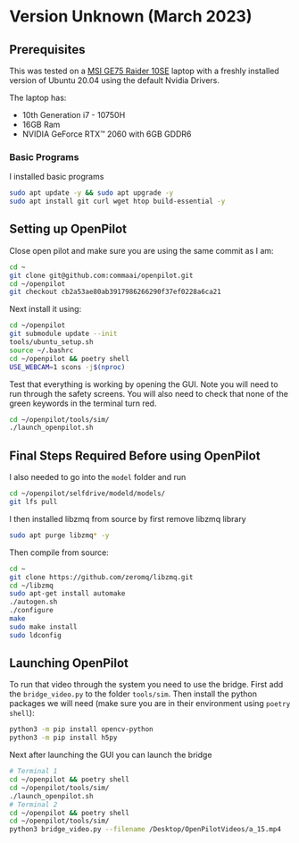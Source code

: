 # Version Unknown (March 2023)

## Prerequisites

This was tested on a [MSI GE75 Raider 10SE](https://www.msi.com/Laptop/GE75-Raider-10SE/Specification) laptop with a freshly installed version of Ubuntu 20.04 using the default Nvidia Drivers.

The laptop has:
* 10th Generation i7 - 10750H 
* 16GB Ram
* NVIDIA GeForce RTX™ 2060 with 6GB GDDR6

### Basic Programs

I installed basic programs
```bash
sudo apt update -y && sudo apt upgrade -y
sudo apt install git curl wget htop build-essential -y
```

## Setting up OpenPilot

Close open pilot and make sure you are using the same commit as I am:
```bash
cd ~
git clone git@github.com:commaai/openpilot.git
cd ~/openpilot 
git checkout cb2a53ae80ab3917986266290f37ef0228a6ca21
```

Next install it using:
```bash
cd ~/openpilot 
git submodule update --init
tools/ubuntu_setup.sh
source ~/.bashrc
cd ~/openpilot && poetry shell
USE_WEBCAM=1 scons -j$(nproc) 
```

Test that everything is working by opening the GUI. Note you will need to run through the safety screens. You will also need to check that none of the green keywords in the terminal turn red.
```bash
cd ~/openpilot/tools/sim/
./launch_openpilot.sh
```

## Final Steps Required Before using OpenPilot

I also needed to go into the `model` folder and run
```bash
cd ~/openpilot/selfdrive/modeld/models/
git lfs pull
```

I then installed libzmq from source by first remove libzmq library
```bash
sudo apt purge libzmq* -y
```

Then compile from source:
```bash
cd ~
git clone https://github.com/zeromq/libzmq.git
cd ~/libzmq
sudo apt-get install automake
./autogen.sh
./configure
make
sudo make install
sudo ldconfig
```

## Launching OpenPilot

To run that video through the system you need to use the bridge. First add the `bridge_video.py` to the folder `tools/sim`. Then install the python packages we will need (make sure you are in their environment using `poetry shell`):
```bash
python3 -m pip install opencv-python
python3 -m pip install h5py
```

Next after launching the GUI you can launch the bridge
```bash
# Terminal 1
cd ~/openpilot && poetry shell
cd ~/openpilot/tools/sim/
./launch_openpilot.sh
# Terminal 2
cd ~/openpilot && poetry shell
cd ~/openpilot/tools/sim/
python3 bridge_video.py --filename /Desktop/OpenPilotVideos/a_15.mp4
```